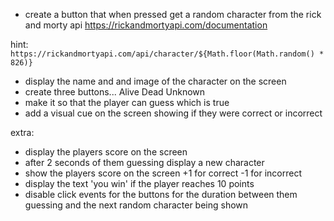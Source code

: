 - create a button that when pressed get a random character from the rick and morty api
https://rickandmortyapi.com/documentation

hint: `https://rickandmortyapi.com/api/character/${Math.floor(Math.random() * 826)}`

- display the name and and image of the character on the screen
- create three buttons... Alive Dead Unknown
- make it so that the player can guess which is true
- add a visual cue on the screen showing if they were correct or incorrect


extra: 
- display the players score on the screen
- after 2 seconds of them guessing display a new character
- show the players score on the screen +1 for correct -1 for incorrect
- display the text 'you win' if the player reaches 10 points
- disable click events for the buttons for the duration between them guessing and the next random character being shown
